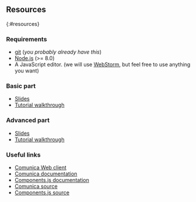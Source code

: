 ## Resources
{:#resources}

### Requirements

* [git](https://git-scm.com/) (*you probably already have this*)
* [Node.js](https://nodejs.org/en/) (>= 8.0)
* A JavaScript editor. (we will use [WebStorm](https://www.jetbrains.com/webstorm/), but feel free to use anything you want)

### Basic part

* [Slides](https://comunica.github.io/Tutorial-ESWC2019-Comunica-Basic-Slides/)
* [Tutorial walkthrough](https://github.com/comunica/Tutorial-Comunica-Querying-Data/wiki/Comunica-tutorial:-Querying-Data)

### Advanced part

* [Slides](https://comunica.github.io/Tutorial-ESWC2019-Comunica-Advanced-Slides/)
* [Tutorial walkthrough](https://github.com/comunica/Tutorial-Comunica-Reduced-Actor/wiki/Comunica-tutorial:-Creating-a-REDUCED-actor)

### Useful links

* [Comunica Web client](http://query.linkeddatafragments.org/)
* [Comunica documentation](https://comunica.readthedocs.io/en/latest/)
* [Components.js documentation](https://componentsjs.readthedocs.io/en/latest/)
* [Comunica source](https://github.com/comunica/comunica)
* [Components.js source](https://github.com/LinkedSoftwareDependencies/Components.js)
